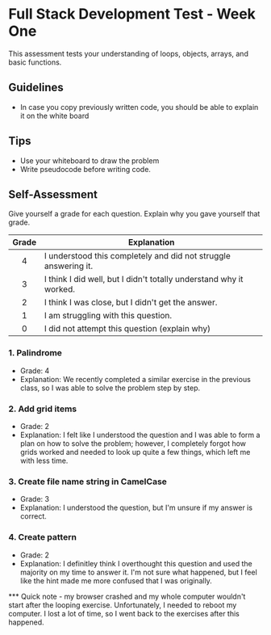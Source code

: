 # Full Stack Development Test - Week One

This assessment tests your understanding of loops, objects, arrays, and basic functions.

## Guidelines

- In case you copy previously written code, you should be able to explain it on the white board

## Tips

- Use your whiteboard to draw the problem
- Write pseudocode before writing code.

## Self-Assessment

Give yourself a grade for each question. Explain why you gave yourself that grade.

| Grade  | Explanation              |
| :----: | -------------------------|
|   4    | I understood this completely and did not struggle answering it.    |
|   3    | I think I did well, but I didn't totally understand why it worked. |
|   2    | I think I was close, but I didn't get the answer. |
|   1    | I am struggling with this question. |
|   0    | I did not attempt this question (explain why) |

### 1. Palindrome

- Grade: 4
- Explanation: We recently completed a similar exercise in the previous class, so I was able to solve the problem step by step.

### 2. Add grid items

- Grade: 2
- Explanation: I felt like I understood the question and I was able to form a plan on how to solve the problem; however, I completely forgot how grids worked and needed to look up quite a few things, which left me with less time.

### 3. Create file name string in CamelCase

- Grade: 3
- Explanation: I understood the question, but I'm unsure if my answer is correct.

### 4. Create pattern

- Grade: 2
- Explanation: I definitley think I overthought this question and used the majority on my time to answer it. I'm not sure what happened, but I feel like the hint made me more confused that I was originally. 


*** Quick note - my browser crashed and my whole computer wouldn't start after the looping exercise. Unfortunately, I needed to reboot my computer. I lost a lot of time, so I went back to the exercises after this happened.